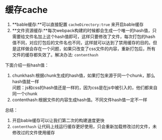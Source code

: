 # 缓存cache

1. **bable缓存:**可以直接配置 `cacheDirectory:true` 来开启bable缓存  
2. **文件资源缓存:**每次webpack构建的时候都会生成一个唯一的hash值，只需要给文件名加上这个hash值即可，这样只要修改了文件，每次打包的hash值不同，对应打包后的文件名也不同，这样就可以达到了禁用缓存的目的。但是这样做会存在一个问题，如果只改变了css文件的内容，重新打包后，所有文件的缓存都失效了。解决办法: `contenthash`   

下面介绍一些hash值：  

1. chunkhash:根据chunk生成的hash值，如果打包来源于同一个chunk，那么hash值就一样  
问题：js和css的hash值还是一样的，因为css是在js中被引入的，他们都来自同一个chunk  
2. contenthash:根据文件的内容生成hash值。不同文件hash值一定不一样

总结：  

1. 开启bable缓存可以让我们第二次的构建速度更快  
2. `contenthash` 让代码上线运行缓存更好使用，只会重新加载修改过的文件，未修改过的文件使用缓存

